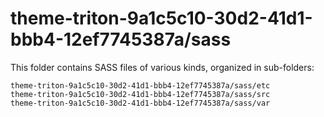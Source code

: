 # theme-triton-9a1c5c10-30d2-41d1-bbb4-12ef7745387a/sass

This folder contains SASS files of various kinds, organized in sub-folders:

    theme-triton-9a1c5c10-30d2-41d1-bbb4-12ef7745387a/sass/etc
    theme-triton-9a1c5c10-30d2-41d1-bbb4-12ef7745387a/sass/src
    theme-triton-9a1c5c10-30d2-41d1-bbb4-12ef7745387a/sass/var
